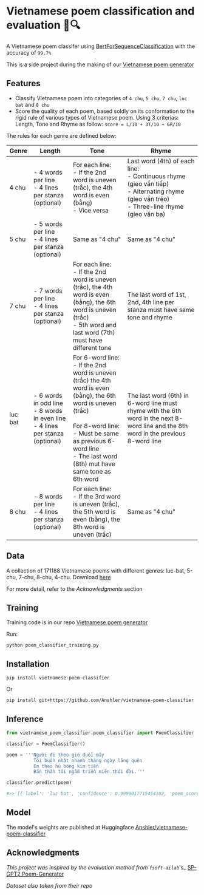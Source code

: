 # Vietnamese poem classification and evaluation 📜🔍

A Vietnamese poem classifer using [BertForSequenceClassification](https://huggingface.co/trituenhantaoio/bert-base-vietnamese-uncased) with the accuracy of ```99.7%```

This is a side project during the making of our [Vietnamese poem generator](https://github.com/Anshler/poem_generator)

## Features

* Classify Vietnamese poem into categories of ```4 chu```, ```5 chu```, ```7 chu```, ```luc bat``` and ```8 chu```
* Score the quality of each poem, based soldly on its conformation to the rigid rule of various types of Vietnamese poem. Using 3 criterias: Length, Tone and Rhyme as follow: ```score = L/10 + 3T/10 + 6R/10```

The rules for each genre are defined below:

| Genre | Length | Tone | Rhyme |
|------------------|------------------|--------------|------------------------|
| 4 chu    | - 4 words per line <br>- 4 lines per stanza (optional) | For each line: <br>- If the 2nd word is uneven (trắc), the 4th word is even (bằng) <br>- Vice versa | Last word (4th) of each line: <br>- Continuous rhyme (gieo vần tiếp) <br>- Alternating rhyme (gieo vần tréo) <br>- Three-line rhyme (gieo vần ba)|
| 5 chu    | - 5 words per line <br>- 4 lines per stanza (optional)  | Same as "4 chu" | Same as "4 chu" |
| 7 chu    | - 7 words per line <br>- 4 lines per stanza (optional) | For each line: <br>- If the 2nd word is uneven (trắc), the 4th word is even (bằng), the 6th word is uneven (trắc) <br> - 5th word and last word (7th) must have different tone | The last word of 1st, 2nd, 4th line per stanza must have same tone and rhyme |
| luc bat    | - 6 words in odd line <br>- 8 words in even line <br>- 4 lines per stanza (optional) | For 6-word line: <br>- If the 2nd word is uneven (trắc) the 4th word is even (bằng), the 6th word is uneven (trắc) <br><br> For 8-word line: <br>- Must be same as previous 6-word line <br>- The last word (8th) mut have same tone as 6th word | The last word (6th) in 6-word line must rhyme with the 6th word in the next 8-word line and the 8th word in the previous 8-word line |
| 8 chu    | - 8 words per line <br>- 4 lines per stanza (optional) | For each line: <br>- If the 3rd word is uneven (trắc), the 5th word is even (bằng), the 8th word is uneven (trắc)| Same as "4 chu" |




## Data

A collection of 171188 Vietnamese poems with different genres: luc-bat, 5-chu, 7-chu, 8-chu, 4-chu. Download [here](https://github.com/fsoft-ailab/Poem-Generator/raw/master/dataset/poems_dataset.zip)

For more detail, refer to the _Acknowledgments_ section

## Training

Training code is in our repo [Vietnamese poem generator](https://github.com/Anshler/poem_generator)

Run:
```
python poem_classifier_training.py
```

## Installation

```
pip install vietnamese-poem-classifier
```
Or

```
pip install git+https://github.com/Anshler/vietnamese-poem-classifier
```

## Inference

```python
from vietnamese_poem_classifier.poem_classifier import PoemClassifier

classifier = PoemClassifier()

poem = '''Người đi theo gió đuổi mây
          Tôi buồn nhặt nhạnh tháng ngày lãng quên
          Em theo hú bóng kim tiền
          Bần thần tôi ngẫm triền miên thói đời.'''

classifier.predict(poem)

#>> [{'label': 'luc bat', 'confidence': 0.9999017715454102, 'poem_score': 0.75, 'l_score': 1.0, 't_score': 1.0, 'r_score': 0.5833333333333333}]
```

## Model

The model's weights are published at Huggingface [Anshler/vietnamese-poem-classifier](https://huggingface.co/Anshler/vietnamese-poem-classifier) 

## Acknowledgments

_This project was inspired by the evaluation method from ```fsoft-ailab```_'s_ [SP-GPT2 Poem-Generator](https://github.com/fsoft-ailab/Poem-Generator)

_Dataset also taken from their repo_
